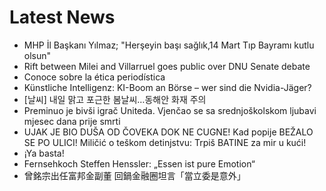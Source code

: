 # Latest News
-  MHP İl Başkanı Yılmaz; "Herşeyin başı sağlık,14 Mart Tıp Bayramı kutlu olsun"
-  Rift between Milei and Villarruel goes public over DNU Senate debate
-  Conoce sobre la ética periodística
-  Künstliche Intelligenz: KI-Boom an Börse – wer sind die Nvidia-Jäger?
-  [날씨] 내일 맑고 포근한 봄날씨…동해안 화재 주의
-  Preminuo je bivši igrač Uniteda. Vjenčao se sa srednjoškolskom ljubavi mjesec dana prije smrti
-  UJAK JE BIO DUŠA OD ČOVEKA DOK NE CUGNE! Kad popije BEŽALO SE PO ULICI! Miličić o teškom detinjstvu: Trpiš BATINE za mir u kući!
-  ¡Ya basta!
-  Fernsehkoch Steffen Henssler: „Essen ist pure Emotion“
-  曾銘宗出任富邦金副董 回鍋金融圈坦言「當立委是意外」
